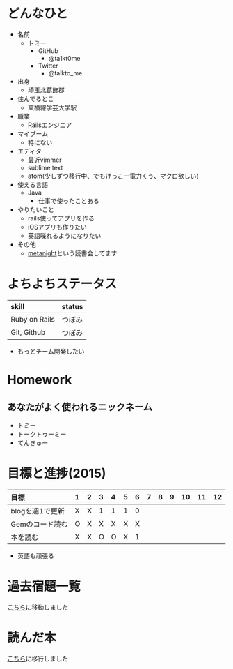 # どんなひと

* 名前
  * トミー
    * GitHub
      - @ta1kt0me
    * Twitter
      - @talkto_me
* 出身
  * 埼玉北葛飾郡
* 住んでるとこ
  * 東横線学芸大学駅
* 職業
  * Railsエンジニア
* マイブーム
  * 特にない
* エディタ
  * 最近vimmer
  * sublime text
  * atom(少しずつ移行中、でもけっこー電力くう、マクロ欲しい)
* 使える言語
  * Java
    * 仕事で使ったことある
* やりたいこと
  * rails使ってアプリを作る
  * iOSアプリも作りたい
  * 英語喋れるようになりたい
* その他
  * [metanight](http://e-g-d.doorkeeper.jp/events/17057)という読書会してます

# よちよちステータス

| skill         | status |
|:--------------|:-------|
| Ruby on Rails | つぼみ |
| Git, Github   | つぼみ |

* もっとチーム開発したい

# Homework

## あなたがよく使われるニックネーム

- トミー
- トークトゥーミー
- てんきゅー

# 目標と進捗(2015)

| 目標            | 1 | 2 | 3 | 4 | 5 | 6 | 7 | 8 | 9 | 10 | 11 | 12 |
|:----------------|:--|:--|:--|:--|:--|:--|:--|:--|:--|:---|:---|:---|
| blogを週1で更新 | X | X | 1 | 1 | 1 | 0 |   |   |   |    |    |    |
| Gemのコード読む | O | X | X | X | X | X |   |   |   |    |    |    |
| 本を読む        | X | X | O | O | X | 1 |   |   |   |    |    |    |

* 英語も頑張る

# 過去宿題一覧

[こちら](https://gist.github.com/ta1kt0me/88bfa71e45d6ff39e352)に移動しました

# 読んだ本

[こちら](https://gist.github.com/ta1kt0me/188875121e3d246aaf42)に移行しました
